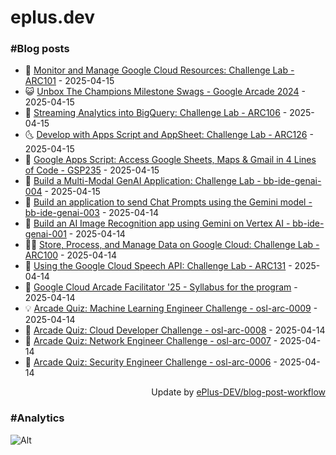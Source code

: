 # eplus.dev

### #Blog posts

<!-- BLOG-POST-LIST:START -->
 - 🧰 [Monitor and Manage Google Cloud Resources: Challenge Lab - ARC101](https://eplus.dev/monitor-and-manage-google-cloud-resources-challenge-lab-arc101) - 2025-04-15
 - 😺 [Unbox The Champions Milestone Swags - Google Arcade 2024](https://eplus.dev/unbox-the-champions-milestone-swags-google-arcade-2024) - 2025-04-15
 - 🗽 [Streaming Analytics into BigQuery: Challenge Lab - ARC106](https://eplus.dev/streaming-analytics-into-bigquery-challenge-lab-arc106) - 2025-04-15
 - 🌜 [Develop with Apps Script and AppSheet: Challenge Lab - ARC126](https://eplus.dev/develop-with-apps-script-and-appsheet-challenge-lab-arc126) - 2025-04-15
 - 📝 [Google Apps Script: Access Google Sheets, Maps &amp; Gmail in 4 Lines of Code - GSP235](https://eplus.dev/google-apps-script-access-google-sheets-maps-and-gmail-in-4-lines-of-code-gsp235) - 2025-04-15
 - 🚀 [Build a Multi-Modal GenAI Application: Challenge Lab - bb-ide-genai-004](https://eplus.dev/build-a-multi-modal-genai-application-challenge-lab-bb-ide-genai-004) - 2025-04-15
 - 💼 [Build an application to send Chat Prompts using the Gemini model - bb-ide-genai-003](https://eplus.dev/build-an-application-to-send-chat-prompts-using-the-gemini-model-bb-ide-genai-003) - 2025-04-14
 - 🦣 [Build an AI Image Recognition app using Gemini on Vertex AI - bb-ide-genai-001](https://eplus.dev/build-an-ai-image-recognition-app-using-gemini-on-vertex-ai-bb-ide-genai-001) - 2025-04-14
 - 👨‍🏫 [Store, Process, and Manage Data on Google Cloud: Challenge Lab - ARC100](https://eplus.dev/store-process-and-manage-data-on-google-cloud-challenge-lab-arc100) - 2025-04-14
 - 🔭 [Using the Google Cloud Speech API: Challenge Lab - ARC131](https://eplus.dev/using-the-google-cloud-speech-api-challenge-lab-arc131) - 2025-04-14
 - 🤡 [Google Cloud Arcade Facilitator &#39;25 - Syllabus for the program](https://eplus.dev/google-cloud-arcade-facilitator-25-syllabus-for-the-program) - 2025-04-14
 - 💡 [Arcade Quiz: Machine Learning Engineer Challenge - osl-arc-0009](https://eplus.dev/arcade-quiz-machine-learning-engineer-challenge-osl-arc-0009) - 2025-04-14
 - 🦣 [Arcade Quiz: Cloud Developer Challenge - osl-arc-0008](https://eplus.dev/arcade-quiz-cloud-developer-challenge-osl-arc-0008) - 2025-04-14
 - 💪 [Arcade Quiz: Network Engineer Challenge - osl-arc-0007](https://eplus.dev/arcade-quiz-network-engineer-challenge-osl-arc-0007) - 2025-04-14
 - 🤡 [Arcade Quiz: Security Engineer Challenge - osl-arc-0006](https://eplus.dev/arcade-quiz-security-engineer-challenge-osl-arc-0006) - 2025-04-14<!-- BLOG-POST-LIST:END -->

<div align="right">
  Update by <a target="_blank"
    href="https://github.com/ePlus-DEV/blog-post-workflow">ePlus-DEV/blog-post-workflow</a>
</div>

### #Analytics
![Alt](https://repobeats.axiom.co/api/embed/9990f7cddfbad8d834990b10ccad05f81ac1096f.svg "Repobeats analytics image")
